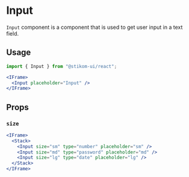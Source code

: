 # Input

`Input` component is a component that is used to get user input in a text field.

## Usage

```js
import { Input } from "@stikom-ui/react";
```

```jsx live
<IFrame>
  <Input placeholder="Input" />
</IFrame>
```

## Props

### `size`

```jsx live
<IFrame>
  <Stack>
    <Input size="sm" type="number" placeholder="sm" />
    <Input size="md" type="password" placeholder="md" />
    <Input size="lg" type="date" placeholder="lg" />
  </Stack>
</IFrame>
```
